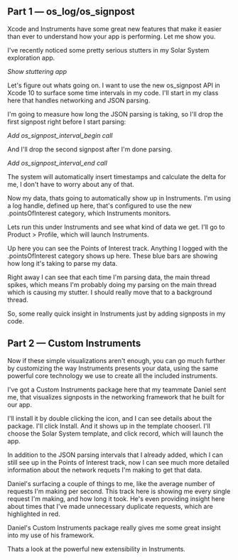 ## Part 1 — os_log/os_signpost

Xcode and Instruments have some great new features that make it easier than ever to understand how your app is performing. Let me show you.

I've recently noticed some pretty serious stutters in my Solar System exploration app.

  *Show stuttering app*

Let's figure out whats going on. I want to use the new os_signpost API in Xcode 10 to surface some time intervals in my code. I'll start in my class here that handles networking and JSON parsing.

I'm going to measure how long the JSON parsing is taking, so I'll drop the first signpost right before I start parsing:

  *Add os_signpost_interval_begin call*

And I'll drop the second signpost after I'm done parsing.

  *Add os_signpost_interval_end call*

The system will automatically insert timestamps and calculate the delta for me, I don't have to worry about any of that.

Now my data, thats going to automatically show up in Instruments. I'm using a log handle, defined up here, that's configured to use the new .pointsOfInterest category, which Instruments monitors.

Lets run this under Instruments and see what kind of data we get. I'll go to Product > Profile, which will launch Instruments.

Up here you can see the Points of Interest track. Anything I logged with the .pointsOfInterest category shows up here. These blue bars are showing how long it's taking to parse my data.

Right away I can see that each time I'm parsing data, the main thread spikes, which means I'm probably doing my parsing on the main thread which is causing my stutter. I should really move that to a background thread.

So, some really quick insight in Instruments just by adding signposts in my code.

## Part 2 — Custom Instruments

Now if these simple visualizations aren't enough, you can go much further by customizing the way Instruments presents your data, using the same powerful core technology we use to create all the included instruments.

I've got a Custom Instruments package here that my teammate Daniel sent me, that visualizes signposts in the networking framework that he built for our app.

I'll install it by double clicking the icon, and I can see details about the package. I'll click Install. And it shows up in the template chooserl. I'll choose the Solar System template, and click record, which will launch the app.

In addition to the JSON parsing intervals that I already added, which I can still see up in the Points of Interest track, now I can see much more detailed information about the network requets I'm making to get that data.

Daniel's surfacing a couple of things to me, like the average number of requests I'm making per second. This track here is showing me every single request I'm making, and how long it took. He's even providing insight here about times that I've made unnecessary duplicate requests, which are highlighted in red. 

Daniel's Custom Instruments package really gives me some great insight into my use of his framework.

Thats a look at the powerful new extensibility in Instruments.
